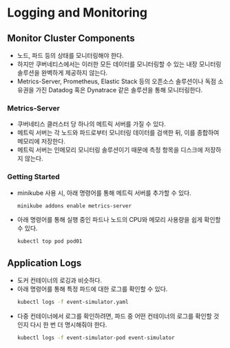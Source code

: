 # Logging and Monitoring

## Monitor Cluster Components

- 노드, 파드 등의 상태를 모니터링해야 한다.
- 하지만 쿠버네티스에서는 이러한 모든 데이터를 모니터링할 수 있는 내장 모니터링 솔루션을 완벽하게 제공하지 않는다.
- Metrics-Server, Prometheus, Elastic Stack 등의 오픈소스 솔루션이나 독점 소유권을 가진 Datadog 혹은 Dynatrace 같은 솔루션을 통해 모니터링한다.

### Metrics-Server

- 쿠버네티스 클러스터 당 하나의 메트릭 서버를 가질 수 있다.
- 메트릭 서버는 각 노드와 파드로부터 모니터링 데이터를 검색한 뒤, 이를 종합하여 메모리에 저장한다.
- 메트릭 서버는 인메모리 모니터링 솔루션이기 때문에 측정 항목을 디스크에 저장하지 않는다.

### Getting Started

- minikube 사용 시, 아래 명령어를 통해 메트릭 서버를 추가할 수 있다.
  ```bash
  minikube addons enable metrics-server
  ```
- 아래 명령어를 통해 실행 중인 파드나 노드의 CPU와 메모리 사용량을 쉽게 확인할 수 있다.
  ```bash
  kubectl top pod pod01
  ```

## Application Logs

- 도커 컨테이너의 로깅과 비슷하다.
- 아래 명령어를 통해 특정 파드에 대한 로그를 확인할 수 있다.
  ```bash
  kubectl logs -f event-simulator.yaml
  ```
- 다중 컨테이너에서 로그를 확인하려면, 파드 중 어떤 컨테이너의 로그를 확인할 것인지 다시 한 번 더 명시해줘야 한다.
  ```bash
  kubectl logs -f event-simulator-pod event-simulator
  ```
